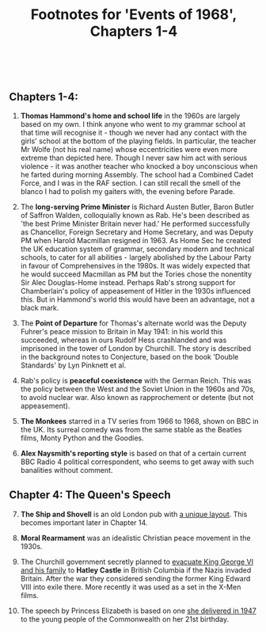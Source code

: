 ﻿---
layout: post
title: Footnotes for 'Events of 1968', Chapters 1-4
category: references
---

<br/>

## Chapters 1-4: 

1. **Thomas Hammond's home and school life** in the 1960s are largely based on my own. I think anyone who went to my grammar school at that time will recognise it - though we never had any contact with the girls' school at the bottom of the playing fields. In particular, the teacher Mr Wolfe (not his real name) whose eccentricities were even more extreme than depicted here. Though I never saw him act with serious violence - it was another teacher who knocked a boy unconscious when he farted during morning Assembly. The school had a Combined Cadet Force, and I was in the RAF section. I can still recall the smell of the blanco I had to polish my gaiters with, the evening before Parade. 

2. The **long-serving Prime Minister** is Richard Austen Butler, Baron Butler of Saffron Walden, colloquially known as Rab. He's been described as 'the best Prime Minister Britain never had.' He performed successfully as Chancellor, Foreign Secretary and Home Secretary, and was Deputy PM when Harold Macmillan resigned in 1963. As Home Sec he created the UK education system of grammar, secondary modern and technical schools, to cater for all abilities - largely abolished by the Labour Party in favour of Comprehensives in the 1980s. It was widely expected that he would succeed Macmillan as PM but the Tories chose the nonentity Sir Alec Douglas-Home instead. Perhaps Rab's strong support for Chamberlain's policy of appeasement of Hitler in the 1930s influenced this. But in Hammond's world this would have been an advantage, not a black mark.

3. The **Point of Departure** for Thomas's alternate world was the Deputy Fuhrer's peace mission to Britain in May 1941: in his world this succeeded, whereas in ours Rudolf Hess crashlanded and was imprisoned in the tower of London by Churchill. The story is described in the background notes to Conjecture, based on the book 'Double Standards' by Lyn Pinknett et al.

4. Rab's policy is **peaceful coexistence** with the German Reich. This was the policy between the West and the Soviet Union in the 1960s and 70s, to avoid nuclear war. Also known as rapprochement or detente (but not appeasement). 

5. **The Monkees** starred in a TV series from 1966 to 1968, shown on BBC in the UK. Its surreal comedy was from the same stable as the Beatles films, Monty Python and the Goodies.

6. **Alex Naysmith's reporting style** is based on that of a certain current BBC Radio 4 political correspondent, who seems to get away with such banalities without comment.

## Chapter 4:  The Queen's Speech

7. **The Ship and Shovell** is an old London pub with [a unique layout](https://www.tripadvisor.co.uk/Restaurant_Review-g186338-d2074032-Reviews-Ship_Shovell-London_England.html). This becomes important later in Chapter 14. 

8. **Moral Rearmament** was an idealistic Christian peace movement in the 1930s.

9. The Churchill government secretly planned to [evacuate King George VI and his family](https://www.capitaldaily.ca/news/queen-elizabeth-hatley-castle-second-world-war-king-george) to **Hatley Castle** in British Columbia if the Nazis invaded Britain. After the war they considered sending the former King Edward VIII into exile there. More recently it was used as a set in the X-Men films.  

10. The speech by Princess Elizabeth is based on one [she delivered in 1947](https://www.royal.uk/21st-birthday-speech-21-april-1947) to the young people of the Commonwealth on her 21st birthday. 



<br/>

 

   
  
 

